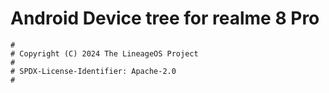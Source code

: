 # Android Device tree for realme 8 Pro

```
#
# Copyright (C) 2024 The LineageOS Project
#
# SPDX-License-Identifier: Apache-2.0
#
```
